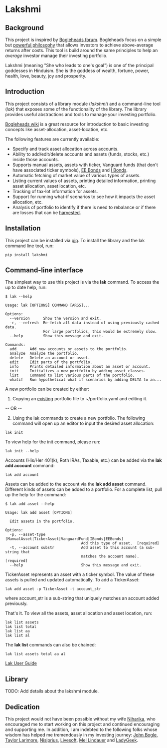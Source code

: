 # Lakshmi

## Background
This project is inspired by
[Bogleheads forum](http://bogleheads.org). Bogleheads focus on a
simple but [powerful philosophy](https://www.bogleheads.org/wiki/Bogleheads%C2%AE_investment_philosophy)
that allows investors to achieve above-average
returns after costs. This tool is build around the same principles to help
an _average_ investor manage their investing portfolio.

Lakshmi (meaning "She who leads to one's goal") is one of the principal
goddesses in Hinduism. She is the goddess of wealth, fortune, power, health,
love, beauty, joy and prosperity.

## Introduction
This project consists of a library module (_lakshmi_) and a command-line
tool (_lak_) that exposes some of the functionality of the library. The library
provides useful abstractions and tools to manage your investing portfolio.

[Bogleheads wiki](https://www.bogleheads.org/wiki/Main_Page) is a great
resource for introduction to basic investing concepts like asset-allocation,
asset-location, etc.

The following features are currently available:
- Specify and track asset allocation across accounts.
- Ability to add/edit/delete accounts and assets (funds, stocks, etc.)
inside those accounts.
- Supports manual assets, assets with ticker, Vanguard funds (that don't
have associated ticker symbols),
[EE Bonds](https://www.treasurydirect.gov/indiv/products/prod_eebonds_glance.htm)
and
[I Bonds](https://www.treasurydirect.gov/indiv/research/indepth/ibonds/res_ibonds.htm).
- Automatic fetching of market value of various types of assets.
- Listing current values of assets, printing detailed information,
printing asset allocation, asset location, etc.
- Tracking of tax-lot information for assets.
- Support for running what-if scenarios to see how it impacts the asset
allocation, etc.
- Analysis of portfolio to identify if there is need to rebalance or
if there are losses that can be
[harvested](https://www.bogleheads.org/wiki/Tax_loss_harvesting).

## Installation

This project can be installed via [pip](https://pip.pypa.io/en/stable/).
To install the library and the lak command line tool, run:
```
pip install lakshmi
```

## Command-line interface

The simplest way to use this project is via the **lak** command. To access the
up to date help, run:

```
$ lak --help

Usage: lak [OPTIONS] COMMAND [ARGS]...

Options:
  --version      Show the version and exit.
  -r, --refresh  Re-fetch all data instead of using previously cached data.
                 For large portfolios, this would be extremely slow.
  --help         Show this message and exit.

Commands:
  add      Add new accounts or assets to the portfolio.
  analyze  Analyze the portfolio.
  delete   Delete an account or asset.
  edit     Edit parts of the portfolio.
  info     Prints detailed information about an asset or account.
  init     Initializes a new portfolio by adding asset classes.
  list     Command to list various parts of the portfolio.
  whatif   Run hypothetical what if scenarios by adding DELTA to an...
```

A new portfolio can be created by either:
1. Copying an
[existing](https://sarvjeets.github.io/lakshmi/docs/portfolio.yaml)
portfolio file to ~/portfolio.yaml and editing it.

-- OR --

2. Using the lak commands to create a new portfolio. The following command will
open up an editor to input the desired asset allocation:
```
lak init
```

To view help for the init command, please run:
```
lak init --help
```

Accounts (His/Her 401(k), Roth IRAs, Taxable, etc.) can be added via
the **lak add account** command:
```
lak add account
```
Assets can be added to the account via the **lak add asset** command. Different
kinds of assets can be added to a portfolio. For a complete list, pull up the
help for the command:
```
$ lak add asset --help

Usage: lak add asset [OPTIONS]

  Edit assets in the portfolio.

Options:
  -p, --asset-type [ManualAsset|TickerAsset|VanguardFund|IBonds|EEBonds]
                                  Add this type of asset.  [required]
  -t, --account substr            Add asset to this account (a sub-string that
                                  matches the account name).  [required]
  --help                          Show this message and exit.
```

TickerAsset represents an asset with a ticker symbol. The value of these assets
is pulled and updated automatically. To add a TickerAsset:

```
lak add asset -p TickerAsset -t account_str
```
where account_str is a sub-string that uniquely matches an account added previously.

That's it. To view all the assets, asset allocation and asset location, run:
```
lak list assets
lak list total
lak list aa
lak list al
```
The **lak list** commands can also be chained:
```
lak list assets total aa al
```

[Lak User Guide](https://sarvjeets.github.io/lakshmi/docs/lak.md)

## Library

TODO: Add details about the lakshmi module.

## Dedication

This project would not have been possible without my wife
[Niharika](http://niharika.org), who encouraged me to
start working on this project and continued encouraging and supporting me.
In addition, I am indebted to the following folks whose wisdom has helped me
tremendously in my investing journey:
[John Bogle](https://en.wikipedia.org/wiki/John_C._Bogle),
[Taylor Larimore](https://www.bogleheads.org/wiki/Taylor_Larimore),
[Nisiprius](https://www.bogleheads.org/forum/viewtopic.php?t=242756),
[Livesoft](https://www.bogleheads.org/forum/viewtopic.php?t=237269),
[Mel Lindauer](https://www.bogleheads.org/wiki/Mel_Lindauer) and
[LadyGeek](https://www.bogleheads.org/blog/2018/12/04/interview-with-ladygeek-bogleheads-site-administrator/).

